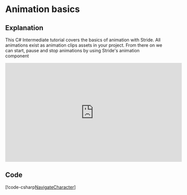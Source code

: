 # Animation basics

## Explanation
This C# Intermediate tutorial covers the basics of animation with Stride. All animations exist as animation clips assets in your project. From there on we can start, pause and stop animations by using Stride's animation component

<iframe width="560" height="315" src="https://www.youtube.com/embed/..." frameborder="0" allow="accelerometer; autoplay; encrypted-media; gyroscope; picture-in-picture" allowfullscreen></iframe>

## Code
[!code-csharp[NavigateCharacter](..\..\..\..\stride\samples\Tutorials\CSharpIntermediate\CSharpIntermediate\CSharpIntermediate.Game\07_Animation\AnimationBasics.cs)]
